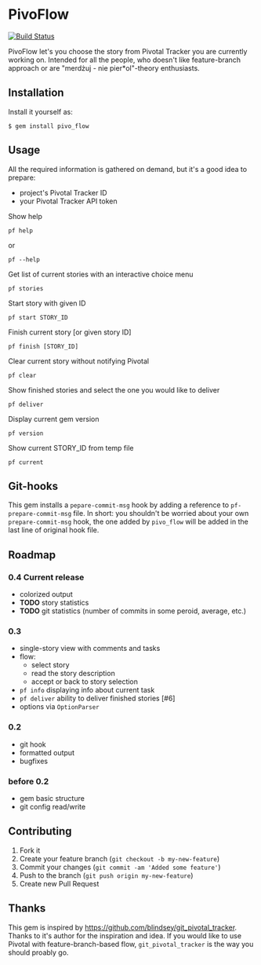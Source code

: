 # PivoFlow

[![Build Status](https://secure.travis-ci.org/lubieniebieski/pivo_flow.png?branch=master)](http://travis-ci.org/lubieniebieski/pivo_flow)

PivoFlow let's you choose the story from Pivotal Tracker you are currently working on. Intended for all the people, who doesn't like feature-branch approach or are "merdżuj - nie pier*ol"-theory enthusiasts.

## Installation

Install it yourself as:

    $ gem install pivo_flow

## Usage

All the required information is gathered on demand, but it's a good idea to prepare:

* project's Pivotal Tracker ID
* your Pivotal Tracker API token

Show help

    pf help

or

    pf --help

Get list of current stories with an interactive choice menu

    pf stories

Start story with given ID

    pf start STORY_ID

Finish current story [or given story ID]

    pf finish [STORY_ID]

Clear current story without notifying Pivotal

    pf clear

Show finished stories and select the one you would like to deliver

    pf deliver

Display current gem version

    pf version

Show current STORY_ID from temp file

    pf current

## Git-hooks

This gem installs a `pepare-commit-msg` hook by adding a reference to `pf-prepare-commit-msg` file. In short: you shouldn't be worried about your own `prepare-commit-msg` hook, the one added by `pivo_flow` will be added in the last line of original hook file.

## Roadmap

### 0.4 Current release

* colorized output
* **TODO** story statistics
* **TODO** git statistics (number of commits in some peroid, average, etc.)

### 0.3

* single-story view with comments and tasks
* flow:
  * select story
  * read the story description
  * accept or back to story selection
* `pf info` displaying info about current task
* `pf deliver` ability to deliver finished stories [#6]
* options via `OptionParser`

### 0.2

* git hook
* formatted output
* bugfixes

### before 0.2

* gem basic structure
* git config read/write

## Contributing

1. Fork it
2. Create your feature branch (`git checkout -b my-new-feature`)
3. Commit your changes (`git commit -am 'Added some feature'`)
4. Push to the branch (`git push origin my-new-feature`)
5. Create new Pull Request

## Thanks

This gem is inspired by https://github.com/blindsey/git_pivotal_tracker. Thanks to it's author for the inspiration and idea. If you would like to use Pivotal with feature-branch-based flow, `git_pivotal_tracker` is the way you should proably go.
